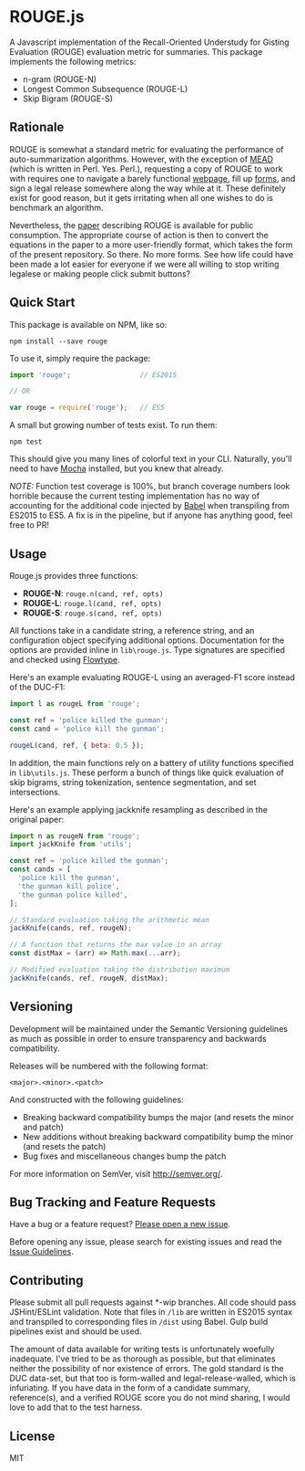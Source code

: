 # ROUGE.js

A Javascript implementation of the Recall-Oriented Understudy for Gisting Evaluation (ROUGE) evaluation metric for summaries. This package implements the following metrics:

- n-gram (ROUGE-N)
- Longest Common Subsequence (ROUGE-L)
- Skip Bigram (ROUGE-S)

## Rationale
ROUGE is somewhat a standard metric for evaluating the performance of auto-summarization algorithms. However, with the exception of [MEAD](http://www.summarization.com/mead/) (which is written in Perl. Yes. Perl.), requesting a copy of ROUGE to work with requires one to navigate a barely functional [webpage](http://www.isi.edu/licensed-sw/see/rouge/), fill up [forms](http://www.berouge.com/Pages/DownloadROUGE.aspx), and sign a legal release somewhere along the way while at it. These definitely exist for good reason, but it gets irritating when all one wishes to do is benchmark an algorithm.

Nevertheless, the [paper](http://www.aclweb.org/anthology/W04-1013) describing ROUGE is available for public consumption. The appropriate course of action is then to convert the equations in the paper to a more user-friendly format, which takes the form of the present repository. So there. No more forms. See how life could have been made a lot easier for everyone if we were all willing to stop writing legalese or making people click submit buttons?

## Quick Start
This package is available on NPM, like so:
```shell
npm install --save rouge
```

To use it, simply require the package:
```javascript
import 'rouge';                 // ES2015

// OR

var rouge = require('rouge');   // ES5
```

A small but growing number of tests exist. To run them:
```shell
npm test
```
This should give you many lines of colorful text in your CLI. Naturally, you'll need to have [Mocha](https://mochajs.org/) installed, but you knew that already.

*NOTE:* Function test coverage is 100%, but branch coverage numbers look horrible because the current testing implementation has no way of accounting for the additional code injected by [Babel](https://babeljs.io/) when transpiling from ES2015 to ES5. A fix is in the pipeline, but if anyone has anything good, feel free to PR!

## Usage
Rouge.js provides three functions:

- **ROUGE-N**: `rouge.n(cand, ref, opts)`
- **ROUGE-L**: `rouge.l(cand, ref, opts)`
- **ROUGE-S**: `rouge.s(cand, ref, opts)`

All functions take in a candidate string, a reference string, and an configuration object specifying additional options. Documentation for the options are provided inline in `lib\rouge.js`. Type signatures are specified and checked using [Flowtype](http://flowtype.org/).

Here's an example evaluating ROUGE-L using an averaged-F1 score instead of the DUC-F1:
```javascript
import l as rougeL from 'rouge';

const ref = 'police killed the gunman';
const cand = 'police kill the gunman';

rougeL(cand, ref, { beta: 0.5 });
```

In addition, the main functions rely on a battery of utility functions specified in `lib\utils.js`. These perform a bunch of things like quick evaluation of skip bigrams, string tokenization, sentence segmentation, and set intersections.

Here's an example applying jackknife resampling as described in the original paper:
```javascript
import n as rougeN from 'rouge';
import jackKnife from 'utils';

const ref = 'police killed the gunman';
const cands = [
  'police kill the gunman',
  'the gunman kill police',
  'the gunman police killed',
];

// Standard evaluation taking the arithmetic mean
jackKnife(cands, ref, rougeN);

// A function that returns the max value in an array
const distMax = (arr) => Math.max(...arr);

// Modified evaluation taking the distribution maximum
jackKnife(cands, ref, rougeN, distMax);
```

## Versioning

Development will be maintained under the Semantic Versioning guidelines as much as possible in order to ensure transparency and backwards compatibility.

Releases will be numbered with the following format:

`<major>.<minor>.<patch>`

And constructed with the following guidelines:

+ Breaking backward compatibility bumps the major (and resets the minor and patch)
+ New additions without breaking backward compatibility bump the minor (and resets the patch)
+ Bug fixes and miscellaneous changes bump the patch

For more information on SemVer, visit http://semver.org/.

## Bug Tracking and Feature Requests

Have a bug or a feature request? [Please open a new issue](https://github.com/kenlimmj/rouge/issues).

Before opening any issue, please search for existing issues and read the [Issue Guidelines](CONTRIBUTING.md).

## Contributing

Please submit all pull requests against *-wip branches. All code should pass JSHint/ESLint validation. Note that files in ``/lib`` are written in ES2015 syntax and transpiled to corresponding files in ``/dist`` using Babel. Gulp build pipelines exist and should be used.

The amount of data available for writing tests is unfortunately woefully inadequate. I've tried to be as thorough as possible, but that eliminates neither the possibility of nor existence of errors. The gold standard is the DUC data-set, but that too is form-walled and legal-release-walled, which is infuriating. If you have data in the form of a candidate summary, reference(s), and a verified ROUGE score you do not mind sharing, I would love to add that to the test harness.

## License
MIT
